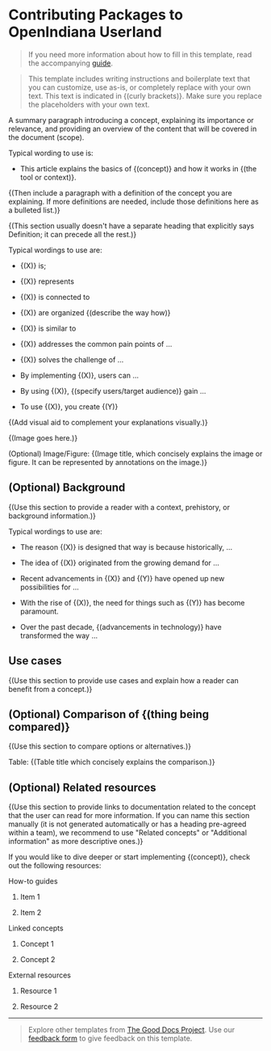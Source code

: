 # Contributing Packages to OpenIndiana Userland

> If you need more information about how to fill in this template, read the accompanying [guide](./guide-concept.md).

> This template includes writing instructions and boilerplate text that you can customize, use as-is, or completely replace with your own text. This text is indicated in {(curly brackets)}. Make sure you replace the placeholders with your own text.

A summary paragraph introducing a concept, explaining its importance or
relevance, and providing an overview of the content that will be covered
in the document (scope).

Typical wording to use is:
- This article explains the basics of {(concept)} and how it works in {(the tool or context)}.

{(Then include a paragraph with a definition of the concept you are explaining. 
If more definitions are needed, include those definitions here as a bulleted list.)}

{(This section usually doesn't have a separate heading that explicitly says
Definition; it can precede all the rest.)}

Typical wordings to use are:

-   {(X)} is;

-   {(X)} represents

-   {(X)} is connected to

-   {(X)} are organized {(describe the way how)}

-   {(X)} is similar to

-   {(X)} addresses the common pain points of ...

-   {(X)} solves the challenge of ...

-   By implementing {(X)}, users can ...

-   By using {(X)}, {(specify users/target audience)} gain ...

-   To use {(X)}, you create {(Y)}

{(Add visual aid to complement your explanations visually.)}

{(Image goes here.)}

(Optional) Image/Figure: {(Image title, which concisely explains the image or
figure. It can be represented by annotations on the image.)}

## (Optional) Background

{(Use this section to provide a reader with a context, prehistory, or background information.)}

Typical wordings to use are:

-   The reason {(X)} is designed that way is because historically, ...

-   The idea of {(X)} originated from the growing demand for ...

-   Recent advancements in {(X)} and {(Y)} have opened up new possibilities
    for ...

-   With the rise of {(X)}, the need for things such as {(Y)} has become
    paramount.

-   Over the past decade, {(advancements in technology)} have transformed
    the way ...

## Use cases

{(Use this section to provide use cases and explain how a reader can
benefit from a concept.)}

## (Optional) Comparison of {(thing being compared)}

{(Use this section to compare options or alternatives.)}

Table: {(Table title which concisely explains the comparison.)}

## (Optional) Related resources

{(Use this section to provide links to documentation related to the concept that the user can read for more information.
If you can name this section manually (it is not generated automatically or has a heading pre-agreed within a team),
we recommend to use "Related concepts" or "Additional information" as more descriptive ones.)}

If you would like to dive deeper or start implementing {(concept)},
check out the following resources:

How-to guides

1.  Item 1

2.  Item 2

Linked concepts

1.  Concept 1

2.  Concept 2

External resources

1.  Resource 1

2.  Resource 2

---

> Explore other templates from [The Good Docs Project](https://thegooddocsproject.dev/). Use our [feedback form](https://thegooddocsproject.dev/feedback/?template=Concept) to give feedback on this template.
